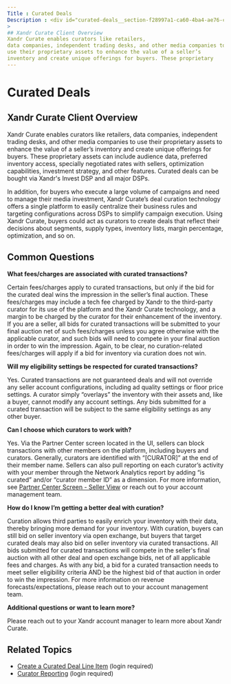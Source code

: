 ```yaml
---
Title : Curated Deals
Description : <div id="curated-deals__section-f28997a1-ca60-4ba4-ae76-cba0f88c2a8b"
>
## Xandr Curate Client Overview
Xandr Curate enables curators like retailers,
data companies, independent trading desks, and other media companies to
use their proprietary assets to enhance the value of a seller’s
inventory and create unique offerings for buyers. These proprietary
---
```



# Curated Deals



<div id="curated-deals__section-f28997a1-ca60-4ba4-ae76-cba0f88c2a8b"
>

## Xandr Curate Client Overview

Xandr Curate enables curators like retailers,
data companies, independent trading desks, and other media companies to
use their proprietary assets to enhance the value of a seller’s
inventory and create unique offerings for buyers. These proprietary
assets can include audience data, preferred inventory access, specially
negotiated rates with sellers, optimization capabilities, investment
strategy, and other features. Curated deals can be bought via
Xandr's Invest DSP and all major DSPs.

In addition, for buyers who execute a large volume of campaigns and need
to manage their media investment, Xandr Curate’s
deal curation technology offers a single platform to easily centralize
their business rules and targeting configurations across DSPs to
simplify campaign execution. Using Xandr Curate,
buyers could act as curators to create deals that reflect their
decisions about segments, supply types, inventory lists, margin
percentage, optimization, and so on.



<div id="curated-deals__section-f789024d-4ad1-4353-bd13-03c28cc9ac19"
>

## Common Questions

**What fees/charges are associated with curated transactions?**

Certain fees/charges apply to curated transactions, but only if the bid
for the curated deal wins the impression in the seller’s final auction.
These fees/charges may include a tech fee charged by
Xandr to the third-party curator for its use of
the platform and the Xandr Curate technology,
and a margin to be charged by the curator for their enhancement of the
inventory. If you are a seller, all bids for curated transactions will
be submitted to your final auction net of such fees/charges unless you
agree otherwise with the applicable curator, and such bids will need to
compete in your final auction in order to win the impression. Again, to
be clear, no curation-related fees/charges will apply if a bid for
inventory via curation does not win.

**Will my eligibility settings be respected for curated transactions?**

Yes. Curated transactions are not guaranteed deals and will not override
any seller account configurations, including ad quality settings or
floor price settings. A curator simply “overlays” the inventory with
their assets and, like a buyer, cannot modify any account settings. Any
bids submitted for a curated transaction will be subject to the same
eligibility settings as any other buyer.

**Can I choose which curators to work with?**

Yes. Via the Partner Center screen located in the UI, sellers can block
transactions with other members on the platform, including buyers and
curators. Generally, curators are identified with “\[CURATOR\]” at the
end of their member name. Sellers can also pull reporting on each
curator’s activity with your member through the Network Analytics report
by adding “is curated” and/or “curator member ID” as a dimension. For
more information, see
<a href="partner-center-screen-seller-view.html" class="xref">Partner
Center Screen - Seller View</a> or reach out to your account management
team.

**How do I know I’m getting a better deal with curation?**

Curation allows third parties to easily enrich your inventory with their
data, thereby bringing more demand for your inventory. With curation,
buyers can still bid on seller inventory via open exchange, but buyers
that target curated deals may also bid on seller inventory via curated
transactions. All bids submitted for curated transactions will compete
in the seller's final auction with all other deal and open exchange
bids, net of all applicable fees and charges. As with any bid, a bid for
a curated transaction needs to meet seller eligibility criteria AND be
the highest bid of that auction in order to win the impression. For more
information on revenue forecasts/expectations, please reach out to your
account management team.

**Additional questions or want to learn more?**

Please reach out to your Xandr account manager
to learn more about Xandr Curate.



<div id="curated-deals__section-95d3a9f8-c675-45e8-9d47-200a958fdccd"
>

## Related Topics

- <a href="create-a-curated-deal-line-item.html" class="xref">Create a
  Curated Deal Line Item</a> (login required)
- <a href="curator-reporting.html" class="xref">Curator Reporting</a>
  (login required)







